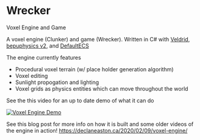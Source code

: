# Wrecker
Voxel Engine and Game

A voxel engine (Clunker) and game (Wrecker). Written in C# with [Veldrid](https://github.com/mellinoe/veldrid), [bepuphysics v2](https://github.com/bepu/bepuphysics2), and [DefaultECS](https://github.com/Doraku/DefaultEcs)

The engine currently features
* Procedural voxel terrain (w/ place holder generation algorithm)
* Voxel editing
* Sunlight propogation and lighting
* Voxel grids as physics entities which can move throughout the world

See the this video for an up to date demo of what it can do

[![Voxel Engine Demo](http://img.youtube.com/vi/XoTpwru-RGg/0.jpg)](https://youtu.be/XoTpwru-RGg "Voxel Engine Demo")

See this blog post for more info on how it is built and some older videos of the engine in action!
https://declaneaston.ca/2020/02/09/voxel-engine/

